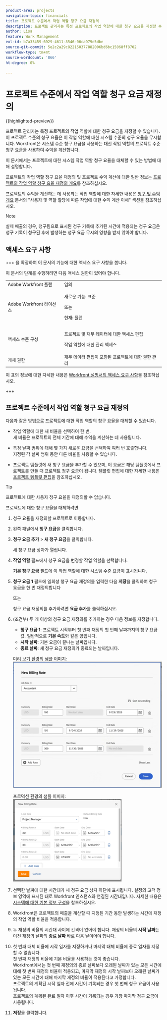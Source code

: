 ```yaml
---
product-area: projects
navigation-topic: financials
title: 프로젝트 수준에서 작업 역할 청구 요금 재정의
description: 프로젝트 관리자는 특정 프로젝트의 작업 역할에 대한 청구 요금을 지정할 수 있습니다. 이 프로젝트 수준의 청구 요율은 이 작업 역할에 대한 시스템 수준의 청구 요율을 무시합니다. Workfront은 시스템 수준 청구 요금을 사용하는 대신 작업 역할의 프로젝트 수준 청구 요금을 사용하여 수익을 계산합니다.
author: Lisa
feature: Work Management
exl-id: b7a33459-6929-4611-8546-06ca979e5dbe
source-git-commit: 5e2c2a29c822150377882006bd6bc15068ff8702
workflow-type: tm+mt
source-wordcount: '866'
ht-degree: 0%

---
```


# 프로젝트 수준에서 작업 역할 청구 요금 재정의

{{highlighted-preview}}

프로젝트 관리자는 특정 프로젝트의 작업 역할에 대한 청구 요금을 지정할 수 있습니다. 이 프로젝트 수준의 청구 요율은 이 작업 역할에 대한 시스템 수준의 청구 요율을 무시합니다. Workfront은 시스템 수준 청구 요금을 사용하는 대신 작업 역할의 프로젝트 수준 청구 요금을 사용하여 수익을 계산합니다.

이 문서에서는 프로젝트에 대한 시스템 작업 역할 청구 요율을 대체할 수 있는 방법에 대해 설명합니다.

프로젝트의 작업 역할 청구 요율 재정의 및 프로젝트 수익 계산에 대한 일반 정보는 [프로젝트의 작업 역할 청구 요율 재정의 개요](../../../manage-work/projects/project-finances/override-role-billing-rates-and-calculate-project-revenue.md)를 참조하십시오.

프로젝트의 수익을 계산하는 데 사용되는 작업 역할에 대한 자세한 내용은 [청구 및 수익 개요](../../../manage-work/projects/project-finances/billing-and-revenue-overview.md) 문서의 &quot;사용자 및 역할 할당에 따른 작업에 대한 수익 계산 이해&quot; 섹션을 참조하십시오.

>[!NOTE]
>
>실제 매출의 경우, 청구됨으로 표시된 청구 기록에 추가된 시간에 적용되는 청구 요금은 청구 기록이 청구된 후에 발생하는 청구 요금 무시의 영향을 받지 않아야 합니다.

## 액세스 요구 사항

+++ 을 확장하여 이 문서의 기능에 대한 액세스 요구 사항을 봅니다.

이 문서의 단계를 수행하려면 다음 액세스 권한이 있어야 합니다.

<table style="table-layout:auto"> 
 <col> 
 <col> 
 <tbody> 
  <tr> 
   <td role="rowheader">Adobe Workfront 플랜</td> 
   <td>임의</td> 
  </tr> 
  <tr> 
   <td role="rowheader">Adobe Workfront 라이선스</td> 
   <td>
   <p>새로운 기능: 표준</p>
   <p>또는</p>
   <p>현재: 플랜</p></td> 
  </tr> 
  <tr> 
   <td role="rowheader">액세스 수준 구성</td> 
   <td> <p>프로젝트 및 재무 데이터에 대한 액세스 편집</p> <p>작업 역할에 대한 관리 액세스</p></td> 
  </tr> 
  <tr> 
   <td role="rowheader">개체 권한</td> 
   <td>재무 데이터 편집이 포함된 프로젝트에 대한 권한 관리 </td> 
  </tr> 
 </tbody> 
</table>

이 표의 정보에 대한 자세한 내용은 [Workfront 설명서의 액세스 요구 사항](/help/quicksilver/administration-and-setup/add-users/access-levels-and-object-permissions/access-level-requirements-in-documentation.md)을 참조하십시오.

+++

## 프로젝트 수준에서 작업 역할 청구 요금 재정의

다음과 같은 방법으로 프로젝트에 대한 작업 역할의 청구 요율을 대체할 수 있습니다.

* 작업 역할에 대한 새 비율을 선택하여 한 번.\
  새 비율은 프로젝트의 전체 기간에 대해 수익을 계산하는 데 사용됩니다.

* 특정 날짜 범위에 대해 몇 가지 새로운 요금을 선택하여 여러 번 호출합니다.\
  지정된 각 날짜 범위 동안 다른 비율을 사용할 수 있습니다.

* 프로젝트 템플릿에 새 청구 요금을 추가할 수 있으며, 이 요금은 해당 템플릿에서 프로젝트를 만들 때 프로젝트 청구 요금이 됩니다. 템플릿 편집에 대한 자세한 내용은 [프로젝트 템플릿 편집](/help/quicksilver/manage-work/projects/create-and-manage-templates/edit-templates.md)을 참조하십시오.

>[!TIP]
>
>프로젝트에 대한 사용자 청구 요율을 재정의할 수 없습니다.

프로젝트에 대한 청구 요율을 대체하려면

1. 청구 요율을 재정의할 프로젝트로 이동합니다.
1. 왼쪽 패널에서 **청구 요금**&#x200B;을 클릭합니다.
1. **청구 요금 추가** > **새 청구 요금**&#x200B;을 클릭합니다.

   새 청구 요금 상자가 열립니다.

1. **작업 역할** 필드에서 청구 요금을 변경할 작업 역할을 선택합니다.

   **기본 청구 요금** 필드에 이 작업 역할에 대한 시스템 수준 요금이 표시됩니다.

1. **청구 요금 1** 필드에 일회성 청구 요금 재정의를 입력한 다음 **저장**&#x200B;을 클릭하여 청구 요금을 한 번 재정의합니다

   또는

   청구 요금 재정의를 추가하려면 **요금 추가**&#x200B;를 클릭하십시오.

1. (조건부) 두 개 이상의 청구 요금 재정의를 추가하는 경우 다음 정보를 지정합니다.

   * **청구 요금 1**: 프로젝트 시작부터 첫 번째 재정의 첫 번째 날짜까지의 청구 요금 값. 일반적으로 **기본 속도**&#x200B;와 같은 양입니다.
   * **시작 날짜**: 기본 요금이 끝나는 날짜입니다.
   * **종료 날짜**: 새 청구 요금 재정의가 종료되는 날짜입니다.

   <span class="preview">미리 보기 환경의 샘플 이미지:</span>
   ![재정의 날짜가 포함된 청구 요금](assets/billing-rates-093025.png)

   프로덕션 환경의 샘플 이미지:
   ![재정의 날짜가 포함된 청구 요금](assets/new-billing-rate-with-adjustment-dates-350x266.png)

1. 선택한 날짜에 대한 시간대가 새 청구 요금 상자 하단에 표시됩니다. 설정의 고객 정보 영역에 표시된 대로 Workfront 인스턴스와 연결된 시간대입니다. 자세한 내용은 [시스템에 대한 기본 정보 구성](../../../administration-and-setup/get-started-wf-administration/configure-basic-info.md)을 참조하십시오.
1. Workfront은 프로젝트의 매출을 계산할 때 지정된 기간 동안 발생하는 시간에 재정의 작업 역할 비율을 적용합니다.
1. 두 재정의 비율의 시간대 사이에 간격이 없어야 합니다. 재정의 비율의 **시작 날짜**&#x200B;는 이전 재정의 날짜의 **종료 날짜** 바로 다음 날이어야 합니다.

1. 첫 번째 대체 비율에 시작 일자를 지정하거나 마지막 대체 비율에 종료 일자를 지정할 수 없습니다.\
   첫 번째 재정의 비율에 기본 비율을 사용하는 것이 좋습니다.\
   Workfront에서는 첫 번째 재정의의 종료 날짜보다 오래된 날짜가 있는 모든 시간에 대해 첫 번째 재정의 비율이 적용되고, 마지막 재정의 시작 날짜보다 오래된 날짜가 있는 모든 시간에 대해 마지막 재정의 비율이 적용된다고 가정합니다.\
   프로젝트의 계획된 시작 일자 전에 시간이 기록되는 경우 첫 번째 청구 요금이 사용됩니다.\
   프로젝트의 계획된 완료 일자 이후 시간이 기록되는 경우 가장 마지막 청구 요금이 사용됩니다.

1. **저장**&#x200B;을 클릭합니다.
